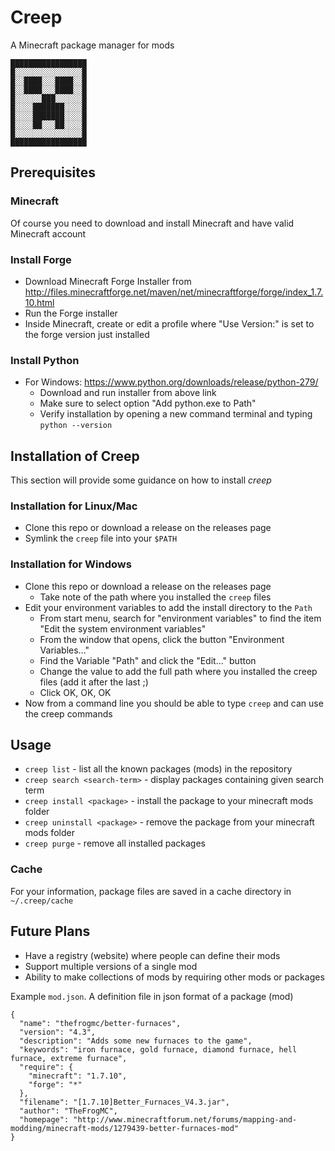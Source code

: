 # Creep

A Minecraft package manager for mods

    █████████████████
    █░░░░░░░░░░░░░░░█
    █░░████░░░████░░█
    █░░████░░░████░░█
    █░░░░░░███░░░░░░█
    █░░░░███████░░░░█
    █░░░░███████░░░░█
    █░░░░██░░░██░░░░█
    █░░░░░░░░░░░░░░░█
    █████████████████

## Prerequisites

### Minecraft
Of course you need to download and install Minecraft and have valid Minecraft account

### Install Forge 
 - Download Minecraft Forge Installer from http://files.minecraftforge.net/maven/net/minecraftforge/forge/index_1.7.10.html
 - Run the Forge installer
 - Inside Minecraft, create or edit a profile where "Use Version:" is set to
   the forge version just installed

### Install Python
 - For Windows: https://www.python.org/downloads/release/python-279/
   - Download and run installer from above link
   - Make sure to select option "Add python.exe to Path"
   - Verify installation by opening a new command terminal and typing `python --version`

## Installation of Creep

This section will provide some guidance on how to install *creep*

### Installation for Linux/Mac
 - Clone this repo or download a release on the releases page
 - Symlink the `creep` file into your `$PATH`

### Installation for Windows
 - Clone this repo or download a release on the releases page
   - Take note of the path where you installed the `creep` files
 - Edit your environment variables to add the install directory to the `Path`
   - From start menu, search for "environment variables" to find the item "Edit the system environment variables"
   - From the window that opens, click the button "Environment Variables..."
   - Find the Variable "Path" and click the "Edit..." button
   - Change the value to add the full path where you installed the creep files (add it after the last ;)
   - Click OK, OK, OK
 - Now from a command line you should be able to type `creep` and can use the creep commands

## Usage

 - `creep list` - list all the known packages (mods) in the repository
 - `creep search <search-term>` - display packages containing given search term
 - `creep install <package>` - install the package to your minecraft mods folder
 - `creep uninstall <package>` - remove the package from your minecraft mods folder
 - `creep purge` - remove all installed packages

### Cache

For your information, package files are saved in a cache directory in `~/.creep/cache`

## Future Plans

 - Have a registry (website) where people can define their mods
 - Support multiple versions of a single mod
 - Ability to make collections of mods by requiring other mods or packages

Example `mod.json`. A definition file in json format of a package (mod)
```
{
  "name": "thefrogmc/better-furnaces",
  "version": "4.3",
  "description": "Adds some new furnaces to the game",
  "keywords": "iron furnace, gold furnace, diamond furnace, hell furnace, extreme furnace",
  "require": {
    "minecraft": "1.7.10",
    "forge": "*"
  },
  "filename": "[1.7.10]Better_Furnaces_V4.3.jar",
  "author": "TheFrogMC",
  "homepage": "http://www.minecraftforum.net/forums/mapping-and-modding/minecraft-mods/1279439-better-furnaces-mod"
}   
```
